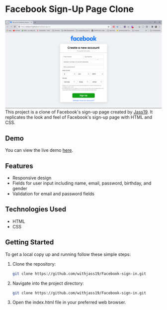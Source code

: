 # Facebook Sign-Up Page Clone

![Facebook Sign-Up Page Clone](UI.png)
This project is a clone of Facebook's sign-up page created by [Jass19](https://github.com/withjass19). It replicates the look and feel of Facebook's sign-up page with HTML and CSS.

## Demo

You can view the live demo [here](https://withjass19.github.io/Facebook-sign-in/).

## Features

- Responsive design
- Fields for user input including name, email, password, birthday, and gender
- Validation for email and password fields

## Technologies Used

- HTML
- CSS

## Getting Started

To get a local copy up and running follow these simple steps:

1. Clone the repository:

   ```bash
   git clone https://github.com/withjass19/Facebook-sign-in.git

2. Navigate into the project directory:

   ```bash
   git clone https://github.com/withjass19/Facebook-sign-in.git

3. Open the index.html file in your preferred web browser.
